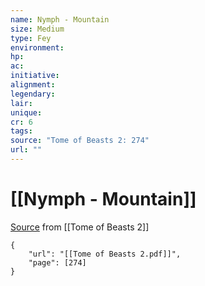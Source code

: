 ```yaml
---
name: Nymph - Mountain
size: Medium
type: Fey
environment: 
hp: 
ac: 
initiative: 
alignment: 
legendary: 
lair: 
unique: 
cr: 6
tags: 
source: "Tome of Beasts 2: 274"
url: ""
---
```

# [[Nymph - Mountain]]

[Source](zotero://open-pdf/library/items/9UQIAB6R?page=274) from [[Tome of Beasts 2]]

```pdf
{
	"url": "[[Tome of Beasts 2.pdf]]",
	"page": [274]
}
```

